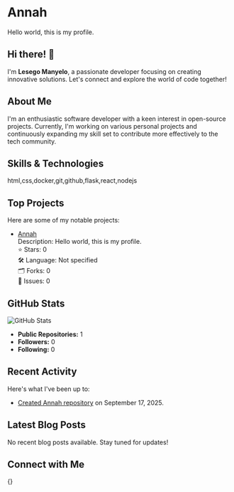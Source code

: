 # Annah
Hello world, this is my profile.
## Hi there! 👋

I'm **Lesego Manyelo**, a passionate developer focusing on creating innovative solutions. Let's connect and explore the world of code together!

## About Me

I'm an enthusiastic software developer with a keen interest in open-source projects. Currently, I'm working on various personal projects and continuously expanding my skill set to contribute more effectively to the tech community.

## Skills & Technologies

html,css,docker,git,github,flask,react,nodejs

## Top Projects

Here are some of my notable projects:

- [Annah](https://github.com/lesegomanyelo5-sys/Annah)  
  Description: Hello world, this is my profile.  
  ⭐ Stars: 0  
  🛠️ Language: Not specified  
  🗂️ Forks: 0  
  🐛 Issues: 0

## GitHub Stats

![GitHub Stats](https://github-readme-stats.vercel.app/api?username=lesegomanyelo5-sys&show_icons=true)

- **Public Repositories:** 1  
- **Followers:** 0  
- **Following:** 0

## Recent Activity

Here's what I've been up to:
- [Created Annah repository](https://github.com/lesegomanyelo5-sys/Annah) on September 17, 2025.

## Latest Blog Posts

No recent blog posts available. Stay tuned for updates!

## Connect with Me

{}

